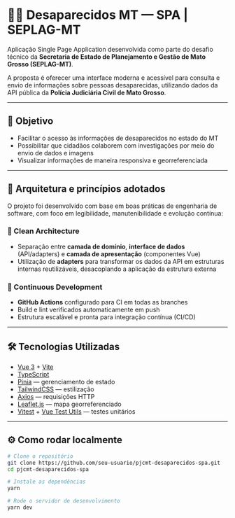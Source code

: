 # 🕵️‍♀️ Desaparecidos MT — SPA | SEPLAG-MT

Aplicação Single Page Application desenvolvida como parte do desafio técnico da **Secretaria de Estado de Planejamento e Gestão de Mato Grosso (SEPLAG-MT)**.

A proposta é oferecer uma interface moderna e acessível para consulta e envio de informações sobre pessoas desaparecidas, utilizando dados da API pública da **Polícia Judiciária Civil de Mato Grosso**.

---

## 🎯 Objetivo

- Facilitar o acesso às informações de desaparecidos no estado do MT
- Possibilitar que cidadãos colaborem com investigações por meio do envio de dados e imagens
- Visualizar informações de maneira responsiva e georreferenciada

---

## 🧠 Arquitetura e princípios adotados

O projeto foi desenvolvido com base em boas práticas de engenharia de software, com foco em legibilidade, manutenibilidade e evolução contínua:

### 🧼 Clean Architecture

- Separação entre **camada de domínio**, **interface de dados** (API/adapters) e **camada de apresentação** (componentes Vue)
- Utilização de **adapters** para transformar os dados da API em estruturas internas reutilizáveis, desacoplando a aplicação da estrutura externa

### 🔁 Continuous Development

- **GitHub Actions** configurado para CI em todas as branches
- Build e lint verificados automaticamente em push
- Estrutura escalável e pronta para integração contínua (CI/CD)

---

## 🛠️ Tecnologias Utilizadas

- [Vue 3](https://vuejs.org/) + [Vite](https://vitejs.dev/)
- [TypeScript](https://www.typescriptlang.org/)
- [Pinia](https://pinia.vuejs.org/) — gerenciamento de estado
- [TailwindCSS](https://tailwindcss.com/) — estilização
- [Axios](https://axios-http.com/) — requisições HTTP
- [Leaflet.js](https://leafletjs.com/) — mapa georreferenciado
- [Vitest](https://vitest.dev/) + [Vue Test Utils](https://test-utils.vuejs.org/) — testes unitários

---

## ⚙️ Como rodar localmente

```bash
# Clone o repositório
git clone https://github.com/seu-usuario/pjcmt-desaparecidos-spa.git
cd pjcmt-desaparecidos-spa

# Instale as dependências
yarn

# Rode o servidor de desenvolvimento
yarn dev
